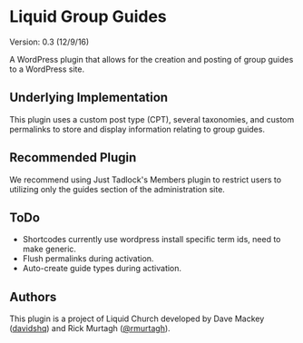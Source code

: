 # Liquid Group Guides

Version: 0.3 (12/9/16)

A WordPress plugin that allows for the creation and posting of group guides to a WordPress site.

## Underlying Implementation

This plugin uses a custom post type (CPT), several taxonomies, and custom permalinks to store and display information relating to group guides.

## Recommended Plugin

We recommend using Just Tadlock's Members plugin to restrict users to utilizing only the guides section of the administration site.

## ToDo

* Shortcodes currently use wordpress install specific term ids, need to make generic.
* Flush permalinks during activation.
* Auto-create guide types during activation.

## Authors

This plugin is a project of Liquid Church developed by Dave Mackey (<a href="https://github.com/davidshq">davidshq</a>) and Rick Murtagh (<a href="https://github.com/rmurtagh">@rmurtagh</a>).
